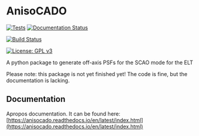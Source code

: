# AnisoCADO

[![Tests](https://github.com/AstarVienna/AnisoCADO/actions/workflows/tests.yml/badge.svg)](https://github.com/AstarVienna/AnisoCADO/actions/workflows/tests.yml)
[![Documentation Status](https://readthedocs.org/projects/anisocado/badge/?version=latest)](https://anisocado.readthedocs.io/en/latest/?badge=latest)

[![Build Status](http://github-actions.40ants.com/AstarVienna/AnisoCADO/matrix.svg)](https://github.com/AstarVienna/AnisoCADO)

[![License: GPL v3](https://img.shields.io/badge/License-GPLv3-blue.svg)](https://www.gnu.org/licenses/gpl-3.0)


A python package to generate off-axis PSFs for the SCAO mode for the ELT

Please note: this package is not yet finished yet! The code is fine, but the 
documentation is lacking.

## Documentation

Apropos documentation. It can be found here:
[https://anisocado.readthedocs.io/en/latest/index.html](https://anisocado.readthedocs.io/en/latest/index.html)
